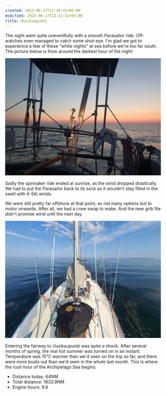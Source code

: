 ```yaml
---
created: 2023-06-17T12:10:41+03:00
modified: 2023-06-17T12:21:32+03:00
title: Uusikaupunki
---
```


The night went quite uneventfully with a smooth Parasailor ride. Off-watches even managed to catch some shut-eye. I'm glad we got to experience a few of these "white nights" at sea before we're too far south. The picture below is from around the darkest hour of the night:

![Image](../2023/48c2bf00850f4d8c2713f2704a1814e2.jpg) 

Sadly the spinnaker ride ended at sunrise, as the wind dropped drastically. We had to put the Parasailor back to its sock as it wouldn't stay filled in the swell with 4-5kt winds.

We were still pretty far offshore at that point, so not many options but to motor onwards. After all, we had a crew swap to make. And the new grib file didn't promise wind until the next day.

![Image](../2023/0f5f5179e755e522e3d5217f1453c8f7.jpg) 

Entering the fairway to Uusikaupunki was quite a shock. After several months of spring, the real hot summer was turned on in an instant. Temperature was 15°C warmer than we'd seen on the trip so far, and there were more boats out than we'd seen in the whole last month. This is where the rush hour of the Archipelago Sea begins.

* Distance today: 64NM
* Total distance: 1633.9NM
* Engine hours: 6.6
